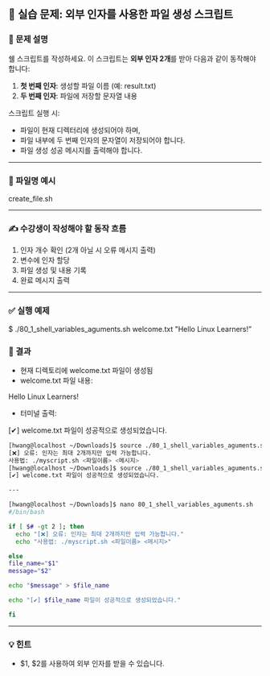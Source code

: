 ## **🧪 실습 문제: 외부 인자를 사용한 파일 생성 스크립트**

### **📘 문제 설명**

쉘 스크립트를 작성하세요. 이 스크립트는 **외부 인자 2개**를 받아 다음과 같이 동작해야 합니다:

1. **첫 번째 인자**: 생성할 파일 이름 (예: result.txt)
2. **두 번째 인자**: 파일에 저장할 문자열 내용

스크립트 실행 시:

- 파일이 현재 디렉터리에 생성되어야 하며,
- 파일 내부에 두 번째 인자의 문자열이 저장되어야 합니다.
- 파일 생성 성공 메시지를 출력해야 합니다.

---

### **📄 파일명 예시**

create_file.sh

---

### **✍️ 수강생이 작성해야 할 동작 흐름**

1. 인자 개수 확인 (2개 아닐 시 오류 메시지 출력)
2. 변수에 인자 할당
3. 파일 생성 및 내용 기록
4. 완료 메시지 출력

---

### **✅ 실행 예제**

$ ./80_1_shell_variables_aguments.sh welcome.txt "Hello Linux Learners!”

### **📂 결과**

- 현재 디렉토리에 welcome.txt 파일이 생성됨
- welcome.txt 파일 내용:

Hello Linux Learners!

- 터미널 출력:

[✔] welcome.txt 파일이 성공적으로 생성되었습니다.

```bash
[hwang@localhost ~/Downloads]$ source ./80_1_shell_variables_aguments.sh welcome.txt 'Hello Linux Learners/!' third_Argument
[❌] 오류: 인자는 최대 2개까지만 입력 가능합니다.
사용법: ./myscript.sh <파일이름> <메시지>
[hwang@localhost ~/Downloads]$ source ./80_1_shell_variables_aguments.sh welcome.txt 'Hello Linux Learners/!'
[✔] welcome.txt 파일이 성공적으로 생성되었습니다.

---

[hwang@localhost ~/Downloads]$ nano 80_1_shell_variables_aguments.sh                           
#/bin/bash

if [ $# -gt 2 ]; then
  echo "[❌] 오류: 인자는 최대 2개까지만 입력 가능합니다."
  echo "사용법: ./myscript.sh <파일이름> <메시지>"

else
file_name="$1"
message="$2"

echo "$message" > $file_name

echo "[✔] $file_name 파일이 성공적으로 생성되었습니다."

fi

```

---

### **💡 힌트**

- $1, $2를 사용하여 외부 인자를 받을 수 있습니다.
